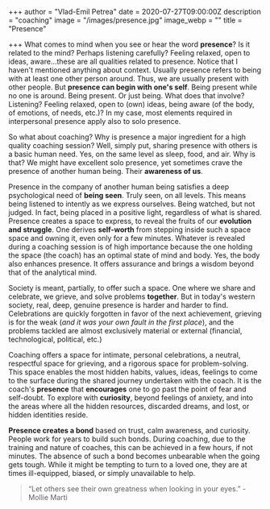 +++
author = "Vlad-Emil Petrea"
date = 2020-07-27T09:00:00Z
description = "coaching"
image = "/images/presence.jpg"
image_webp = ""
title = "Presence"

+++
What comes to mind when you see or hear the word **presence**? Is it related to the mind? Perhaps listening carefully? Feeling relaxed, open to ideas, aware...these are all qualities related to presence. Notice that I haven't mentioned anything about context. Usually presence refers to being with at least one other person around. Thus, we are usually present with other people. But **presence can begin with one's self**. Being present while no one is around. Being present. Or just being. What does that involve? Listening? Feeling relaxed, open to (own) ideas, being aware (of the body, of emotions, of needs, etc.)? In my case, most elements required in interpersonal presence apply also to solo presence.

So what about coaching? Why is presence a major ingredient for a high quality coaching session? Well, simply put, sharing presence with others is a basic human need. Yes, on the same level as sleep, food, and air. Why is that? We might have excellent solo presence, yet sometimes crave the presence of another human being. Their **awareness of us**.

Presence in the company of another human being satisfies a deep psychological need of **being seen**. Truly seen, on all levels. This means being listened to intently as we express ourselves. Being watched, but not judged. In fact, being placed in a positive light, regardless of what is shared. Presence creates a space to express, to reveal the fruits of our **evolution and struggle**. One derives **self-worth** from stepping inside such a space space and owning it, even only for a few minutes. Whatever is revealed during a coaching session is of high importance because the one holding the space (the coach) has an optimal state of mind and body. Yes, the body also enhances presence. It offers assurance and brings a wisdom beyond that of the analytical mind.

Society is meant, partially, to offer such a space. One where we share and celebrate, we grieve, and solve problems **together**. But in today's western society, real, deep, genuine presence is harder and harder to find. Celebrations are quickly forgotten in favor of the next achievement, grieving is for the weak (_and it was your own fault in the first place_), and the problems tackled are almost exclusively material or external (financial, technological, political, etc.)

Coaching offers a space for intimate, personal celebrations, a neutral, respectful space for grieving, and a rigorous space for problem-solving. This space enables the most hidden habits, values, ideas, feelings to come to the surface during the shared journey undertaken with the coach. It is the coach's **presence** that **encourages** one to go past the point of fear and self-doubt. To explore with **curiosity**, beyond feelings of anxiety, and into the areas where all the hidden resources, discarded dreams, and lost, or hidden identities reside.

**Presence creates a bond** based on trust, calm awareness, and curiosity. People work for years to build such bonds. During coaching, due to the training and nature of coaches, this can be achieved in a few hours, if not minutes. The absence of such a bond becomes unbearable when the going gets tough. While it might be tempting to turn to a loved one, they are at times ill-equipped, biased, or simply unavailable to help.

> “Let others see their own greatness when looking in your eyes.” - Mollie Marti